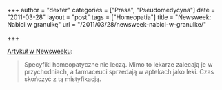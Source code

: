 +++
author = "dexter"
categories = ["Prasa", "Pseudomedycyna"]
date = "2011-03-28"
layout = "post"
tags = ["Homeopatia"]
title = "Newsweek: Nabici w granulkę"
url = "/2011/03/28/newsweek-nabici-w-granulke/"

+++

[Artykuł w Newsweeku][1]:

> Specyfiki homeopatyczne nie leczą. Mimo to lekarze zalecają je w przychodniach, a farmaceuci sprzedają w aptekach jako leki. Czas skończyć z tą mistyfikacją.

 [1]: http://www.newsweek.pl/artykuly/sekcje/nauka/nabici-w-granulke--homeopatia-to-lipa,74307,1
